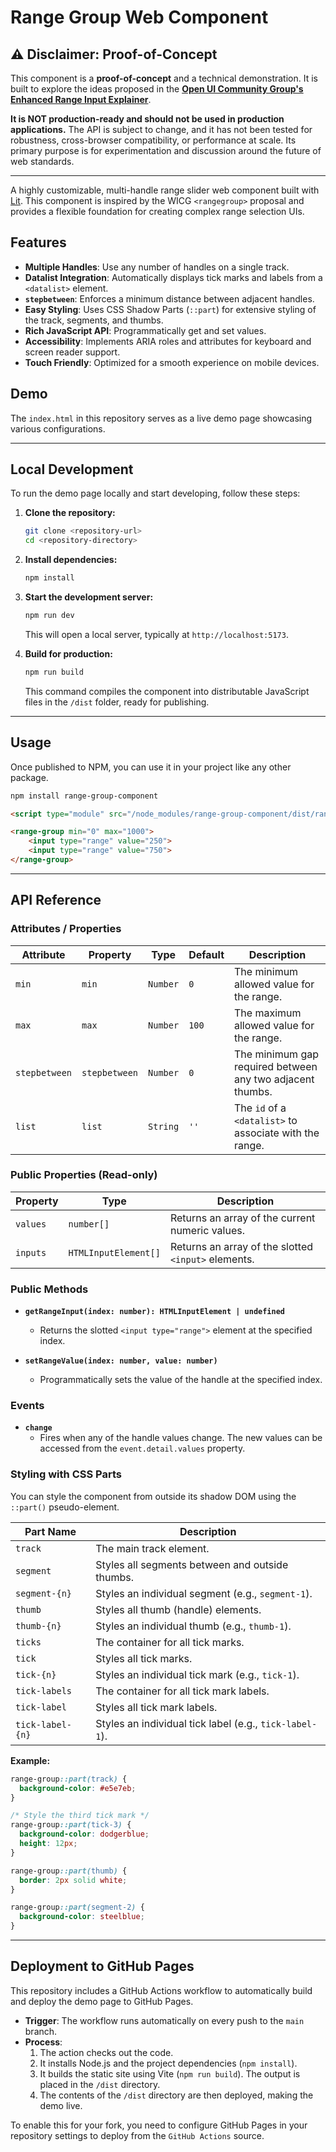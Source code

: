 # Range Group Web Component

## ⚠️ Disclaimer: Proof-of-Concept

This component is a **proof-of-concept** and a technical demonstration. It is built to explore the ideas proposed in the **[Open UI Community Group's Enhanced Range Input Explainer](https://open-ui.org/components/enhanced-range-input.explainer/)**.

**It is NOT production-ready and should not be used in production applications.** The API is subject to change, and it has not been tested for robustness, cross-browser compatibility, or performance at scale. Its primary purpose is for experimentation and discussion around the future of web standards.

---

A highly customizable, multi-handle range slider web component built with [Lit](https://lit.dev/). This component is inspired by the WICG `<rangegroup>` proposal and provides a flexible foundation for creating complex range selection UIs.

## Features

- **Multiple Handles**: Use any number of handles on a single track.
- **Datalist Integration**: Automatically displays tick marks and labels from a `<datalist>` element.
- **`stepbetween`**: Enforces a minimum distance between adjacent handles.
- **Easy Styling**: Uses CSS Shadow Parts (`::part`) for extensive styling of the track, segments, and thumbs.
- **Rich JavaScript API**: Programmatically get and set values.
- **Accessibility**: Implements ARIA roles and attributes for keyboard and screen reader support.
- **Touch Friendly**: Optimized for a smooth experience on mobile devices.

## Demo

The `index.html` in this repository serves as a live demo page showcasing various configurations.

---

## Local Development

To run the demo page locally and start developing, follow these steps:

1.  **Clone the repository:**
    ```bash
    git clone <repository-url>
    cd <repository-directory>
    ```

2.  **Install dependencies:**
    ```bash
    npm install
    ```

3.  **Start the development server:**
    ```bash
    npm run dev
    ```
    This will open a local server, typically at `http://localhost:5173`.

4.  **Build for production:**
    ```bash
    npm run build
    ```
    This command compiles the component into distributable JavaScript files in the `/dist` folder, ready for publishing.

---

## Usage

Once published to NPM, you can use it in your project like any other package.

```bash
npm install range-group-component
```

```html
<script type="module" src="/node_modules/range-group-component/dist/range-group.js"></script>

<range-group min="0" max="1000">
    <input type="range" value="250">
    <input type="range" value="750">
</range-group>
```

---

## API Reference

### Attributes / Properties

| Attribute     | Property      | Type     | Default | Description                                             |
|---------------|---------------|----------|---------|---------------------------------------------------------|
| `min`         | `min`         | `Number` | `0`     | The minimum allowed value for the range.                |
| `max`         | `max`         | `Number` | `100`   | The maximum allowed value for the range.                |
| `stepbetween` | `stepbetween` | `Number` | `0`     | The minimum gap required between any two adjacent thumbs. |
| `list`        | `list`        | `String` | `''`    | The `id` of a `<datalist>` to associate with the range.   |


### Public Properties (Read-only)

| Property | Type                 | Description                                    |
|----------|----------------------|------------------------------------------------|
| `values` | `number[]`           | Returns an array of the current numeric values.  |
| `inputs` | `HTMLInputElement[]` | Returns an array of the slotted `<input>` elements. |

### Public Methods

- **`getRangeInput(index: number): HTMLInputElement | undefined`**
  - Returns the slotted `<input type="range">` element at the specified index.

- **`setRangeValue(index: number, value: number)`**
  - Programmatically sets the value of the handle at the specified index.

### Events

- **`change`**
  - Fires when any of the handle values change. The new values can be accessed from the `event.detail.values` property.

### Styling with CSS Parts

You can style the component from outside its shadow DOM using the `::part()` pseudo-element.

| Part Name         | Description                                        |
|-------------------|----------------------------------------------------|
| `track`           | The main track element.                            |
| `segment`         | Styles all segments between and outside thumbs.    |
| `segment-{n}`     | Styles an individual segment (e.g., `segment-1`).  |
| `thumb`           | Styles all thumb (handle) elements.                |
| `thumb-{n}`       | Styles an individual thumb (e.g., `thumb-1`).      |
| `ticks`           | The container for all tick marks.                  |
| `tick`            | Styles all tick marks.                             |
| `tick-{n}`        | Styles an individual tick mark (e.g., `tick-1`).   |
| `tick-labels`     | The container for all tick mark labels.            |
| `tick-label`      | Styles all tick mark labels.                       |
| `tick-label-{n}`  | Styles an individual tick label (e.g., `tick-label-1`). |

**Example:**
```css
range-group::part(track) {
  background-color: #e5e7eb;
}

/* Style the third tick mark */
range-group::part(tick-3) {
  background-color: dodgerblue;
  height: 12px;
}

range-group::part(thumb) {
  border: 2px solid white;
}

range-group::part(segment-2) {
  background-color: steelblue;
}
```

---

## Deployment to GitHub Pages

This repository includes a GitHub Actions workflow to automatically build and deploy the demo page to GitHub Pages.

-   **Trigger**: The workflow runs automatically on every push to the `main` branch.
-   **Process**:
    1.  The action checks out the code.
    2.  It installs Node.js and the project dependencies (`npm install`).
    3.  It builds the static site using Vite (`npm run build`). The output is placed in the `/dist` directory.
    4.  The contents of the `/dist` directory are then deployed, making the demo live.

To enable this for your fork, you need to configure GitHub Pages in your repository settings to deploy from the `GitHub Actions` source.